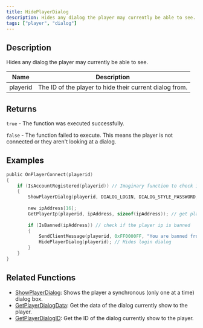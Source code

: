 ```yaml
---
title: HidePlayerDialog
description: Hides any dialog the player may currently be able to see.
tags: ["player", "dialog"]
---
```


<VersionWarn version='open.mp beta build 1' />

## Description

Hides any dialog the player may currently be able to see.

| Name     | Description                                                              |
| -------- | ------------------------------------------------------------------------ |
| playerid | The ID of the player to hide their current dialog from.                  |

## Returns

`true` - The function was executed successfully.

`false` - The function failed to execute. This means the player is not connected or they aren't looking at a dialog.

## Examples

```c
public OnPlayerConnect(playerid)
{
    if (IsAccountRegistered(playerid)) // Imaginary function to check if the player name is registered
    {
        ShowPlayerDialog(playerid, DIALOG_LOGIN, DIALOG_STYLE_PASSWORD, "Login", "Insert Your Password", "Login", ""); // shows login dialog to player
        
        new ipAddress[16];
        GetPlayerIp(playerid, ipAddress, sizeof(ipAddress)); // get player's ip address
        
        if (IsBanned(ipAddress)) // check if the player ip is banned
        {
            SendClientMessage(playerid, 0xFF0000FF, "You are banned from this server!"); 
            HidePlayerDialog(playerid); // Hides login dialog
        }
    }
}
```

## Related Functions

- [ShowPlayerDialog](ShowPlayerDialog): Shows the player a synchronous (only one at a time) dialog box.
- [GetPlayerDialogData](GetPlayerDialogData): Get the data of the dialog currently show to the player.
- [GetPlayerDialogID](GetPlayerDialogID): Get the ID of the dialog currently show to the player.
